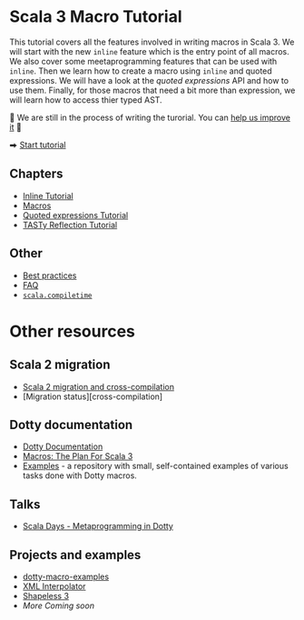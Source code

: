 # Scala 3 Macro Tutorial

This tutorial covers all the features involved in writing macros in Scala 3.
We will start with the new `inline` feature which is the entry point of all macros.
We also cover some meetaprogramming features that can be used with `inline`.
Then we learn how to create a macro using `inline` and quoted expressions.
We will have a look at the _quoted expressions_ API and how to use them.
Finally, for those macros that need a bit more than expression, we will learn how to access thier typed AST.

🚧 We are still in the process of writing the turorial. You can [help us improve it](/CONTRIBUTING.md) 🚧

⮕ [Start tutorial][inline]

## Chapters
 * [Inline Tutorial][inline]
 * [Macros][macros]
 * [Quoted expressions Tutorial][quotes]
 * [TASTy Reflection Tutorial][tasty]
 
## Other
 * [Best practices][best-practices]
 * [FAQ][faq]
 * [`scala.compiletime`][compiletime]

# Other resources

## Scala 2 migration
 * [Scala 2 migration and cross-compilation][migration]
 * [Migration status][cross-compilation]

## Dotty documentation
- [Dotty Documentation](https://dotty.epfl.ch/docs/reference/metaprogramming/toc.html)
- [Macros: The Plan For Scala 3](https://www.scala-lang.org/blog/2018/04/30/in-a-nutshell.html)
- [Examples](https://github.com/lampepfl/dotty-macro-examples) - a repository with small, self-contained examples of various tasks done with Dotty macros.

## Talks
* [Scala Days - Metaprogramming in Dotty](https://www.youtube.com/watch?v=ZfDS_gJyPTc)

## Projects and examples
* [dotty-macro-examples](https://github.com/lampepfl/dotty-macro-examples)
* [XML Interpolator](https://github.com/dotty-staging/xml-interpolator/tree/master)
* [Shapeless 3](https://github.com/dotty-staging/shapeless/tree/shapeless-3)
* *More Coming soon*


 
[best-practices]: /docs/best-practices.md
[compiletime]: /docs/compiletime.md
[migration]: https://github.com/scalacenter/scala-3-migration-guide/blob/master/docs/macros.md#how-to
[faq]: /docs/faq.md
[inline]: /docs/inline.md
[macros]: /docs/macros.md
[migration-status]: https://github.com/scalacenter/scala-3-migration-guide/blob/master/docs/macros.md#migration-status
[quotes]: /docs/quotes.md
[references]: /docs/references.md
[tasty]: /docs/tasty-reflection.md
